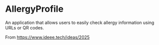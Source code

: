 # AllergyProfile

An application that allows users to easily check allergy information using URLs or QR codes.

From https://www.ideee.tech/ideas/2025
